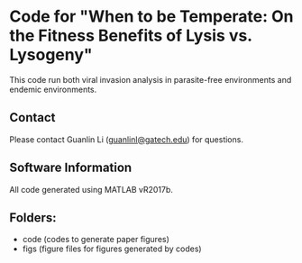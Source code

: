 # Code for "When to be Temperate: On the Fitness Benefits of Lysis vs. Lysogeny"
This code run both viral invasion analysis in parasite-free environments and endemic environments.

## Contact
Please contact Guanlin Li (guanlinl@gatech.edu) for questions.

## Software Information
All code generated using MATLAB vR2017b.

## Folders:
- code (codes to generate paper figures)
- figs (figure files for figures generated by codes)
